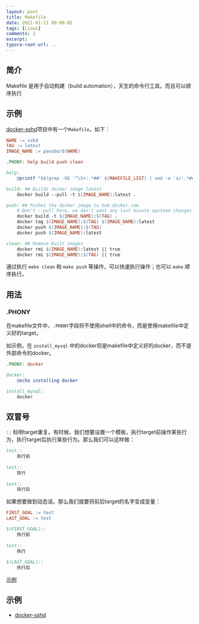 ```yaml
---
layout: post
title: Makefile 
date: 2021-01-11 00:00:02
tags: [Linux]
comments: 1
excerpt:
typora-root-url: ..
---
```


## 简介

Makefile 是用于自动构建（build automation），天生的命令行工具。而且可以顺序执行



## 示例

[docker-sshd](https://github.com/panubo/docker-sshd)项目中有一个`Makefile`，如下：

```makefile
NAME := sshd
TAG := latest
IMAGE_NAME := panubo/$(NAME)

.PHONY: help build push clean

help:
	@printf "$$(grep -hE '^\S+:.*##' $(MAKEFILE_LIST) | sed -e 's/:.*##\s*/:/' -e 's/^\(.\+\):\(.*\)/\\x1b[36m\1\\x1b[m:\2/' | column -c2 -t -s :)\n"

build: ## Builds docker image latest
	docker build --pull -t $(IMAGE_NAME):latest .

push: ## Pushes the docker image to hub.docker.com
	# Don't --pull here, we don't want any last minute upsteam changes
	docker build -t $(IMAGE_NAME):$(TAG) .
	docker tag $(IMAGE_NAME):$(TAG) $(IMAGE_NAME):latest
	docker push $(IMAGE_NAME):$(TAG)
	docker push $(IMAGE_NAME):latest

clean: ## Remove built images
	docker rmi $(IMAGE_NAME):latest || true
	docker rmi $(IMAGE_NAME):$(TAG) || true
```

通过执行 `make clean` 和  `make push` 等操作，可以快速执行操作；也可以 `make` 顺序执行。

## 用法

### .PHONY

在makefile文件中，`.PHONY`字段将不使用shell中的命令，而是使用makefile中定义好的target。

如示例，在 `install_mysql` 中的docker将是makefile中定义好的docker，而不是外部命令的docker。

```makefile
.PHONY: docker

docker:
	@echo installing docker

install_mysql:
	docker
```

## 双冒号

`::` 标明target重复。有时候，我们想要设置一个模板，执行target前操作某些行为，执行target后执行某些行为。那么我们可以这样做：

```makefile
test::
	执行前
	
test::
	执行
	
test::
	执行后
```

如果想要做到动态话，那么我们就要将前后target的名字变成变量：

```makefile
FIRST_GOAL := test
LAST_GOAL := test

$(FIRST_GOAL)::
	执行前
	
test::
	执行
	
$(LAST_GOAL)::
	执行后
```

[示例](https://github.com/caliburn1994/SpringBootNote/blob/main/script/Makefile)

## 示例

- [docker-sshd](https://github.com/panubo/docker-sshd/blob/master/Makefile)